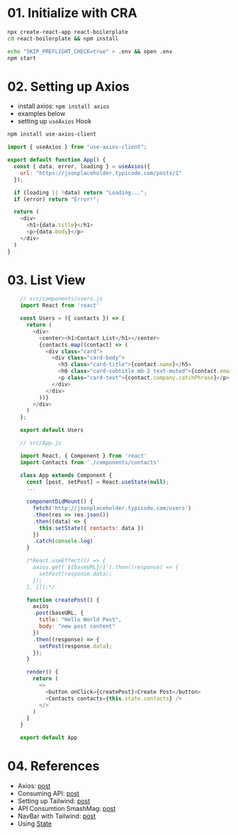 # 01. Initialize with CRA

```sh
npx create-react-app react-boilerplate
cd react-boilerplate && npm install
```

```sh
echo "SKIP_PREFLIGHT_CHECK=true" > .env && open .env
npm start
```

# 02. Setting up Axios

 * install axios: `npm install axios`
 * examples below
 * setting up `useAxios` Hook

```sh
npm install use-axios-client
```
```js
import { useAxios } from "use-axios-client";

export default function App() {
  const { data, error, loading } = useAxios({
    url: "https://jsonplaceholder.typicode.com/posts/1"
  });

  if (loading || !data) return "Loading...";
  if (error) return "Error!";

  return (
    <div>
      <h1>{data.title}</h1>
      <p>{data.body}</p>
    </div>
  ) 
}
```

# 03. List View

```js
    // src/components/users.js
    import React from 'react'

    const Users = ({ contacts }) => {
      return (
        <div>
          <center><h1>Contact List</h1></center>
          {contacts.map((contact) => (
            <div class="card">
              <div class="card-body">
                <h5 class="card-title">{contact.name}</h5>
                <h6 class="card-subtitle mb-2 text-muted">{contact.email}</h6>
                <p class="card-text">{contact.company.catchPhrase}</p>
              </div>
            </div>
          ))}
        </div>
      )
    };

    export default Users
```

```js
    // src/App.js

    import React, { Component } from 'react'
    import Contacts from './components/contacts'

    class App extends Component {
      const [post, setPost] = React.useState(null);
      ...
      
      componentDidMount() {
        fetch('http://jsonplaceholder.typicode.com/users')
        .then(res => res.json())
        .then((data) => {
          this.setState({ contacts: data })
        })
        .catch(console.log)
      }

      /*React.useEffect(() => {
        axios.get(`${baseURL}/1`).then((response) => {
          setPost(response.data);
        });
      }, []);*/

      function createPost() {
        axios
        .post(baseURL, {
          title: "Hello World Post", 
          body: "new post content"
        })
        .then((response) => {
          setPost(response.data);
        });
      }

      render() {
        return (
          <>
            <button onClick={createPost}>Create Post</button>
            <Contacts contacts={this.state.contacts} />
          </>
        )
      }
    }

    export default App
```


# 04. References

 * Axios: [post](https://www.freecodecamp.org/news/how-to-use-axios-with-react/)
 * Consuming API: [post](https://pusher.com/tutorials/consume-restful-api-react/)
 * Setting up Tailwind: [post](https://tailwindcss.com/docs/guides/create-react-app)
 * API Consumtion SmashMag: [post](https://www.smashingmagazine.com/2020/06/rest-api-react-fetch-axios/)
 * NavBar with Tailwind: [post](https://dev.to/franciscomendes10866/create-a-responsive-navbar-using-react-and-tailwind-3768)
 * Using [State](https://stackblitz.com/edit/react-template-hamzeen)
